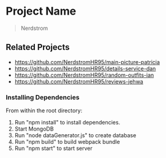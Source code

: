 # Project Name

> Nerdstrom

## Related Projects

  - https://github.com/NerdstromHR95/main-picture-patricia
  - https://github.com/NerdstromHR95/details-service-dan
  - https://github.com/NerdstromHR95/random-outfits-ian
  - https://github.com/NerdstromHR95/reviews-jehwa

### Installing Dependencies

From within the root directory:

1. Run "npm install" to install dependencies.
2. Start MongoDB
3. Run "node dataGenerator.js" to create database
4. Run "npm build" to build webpack bundle
5. Run "npm start" to start server

